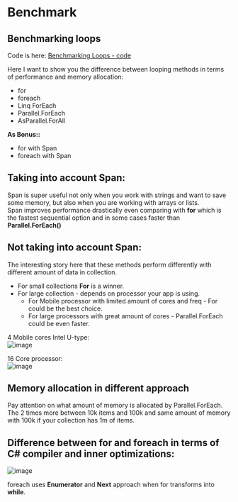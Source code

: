 # Benchmark

## Benchmarking loops
Code is here: [Benchmarking Loops - code](https://github.com/Glareone/C-Advices/tree/main/Benchmarking/Looping-Foreach-Others/BenchmarkForDifferentLoops/BenchmarkForDifferentLoops/Benchmark.cs)

Here I want to show you the difference between looping methods in terms of performance and memory allocation:  
* for
* foreach
* Linq ForEach
* Parallel.ForEach
* AsParallel.ForAll

**As Bonus::**
* for with Span
* foreach with Span

## Taking into account Span:
Span is super useful not only when you work with strings and want to save some memory, but also when you are working with arrays or lists.  
Span improves performance drastically even comparing with **for** which is the fastest sequential option and in some cases faster than **Parallel.ForEach()**

## Not taking into account Span:
The interesting story here that these methods perform differently with different amount of data in collection.  
* For small collections **For** is a winner. 
* For large collection - depends on processor your app is using. 
    - For Mobile processor with limited amount of cores and freq - For could be the best choice.  
    - For large processors with great amount of cores - Parallel.ForEach could be even faster.

4 Mobile cores Intel U-type:  
![image](https://user-images.githubusercontent.com/4239376/211153715-44cf5e66-18e9-4892-8bde-9969800c3e9b.png)  
    
16 Core processor:  
![image](https://user-images.githubusercontent.com/4239376/211153690-188fdb16-7b7e-4870-95ba-b54ac1f29ded.png)  

## Memory allocation in different approach
Pay attention on what amount of memory is allocated by Parallel.ForEach.  
The 2 times more between 10k items and 100k and same amount of memory with 100k if your collection has 1m of items.  

## Difference between **for** and **foreach** in terms of C# compiler and inner optimizations:
![image](https://user-images.githubusercontent.com/4239376/211153994-15a937fc-286d-4b28-9b0e-e87993b5b6de.png)  

foreach uses **Enumerator** and **Next** approach when for transforms into **while**.
